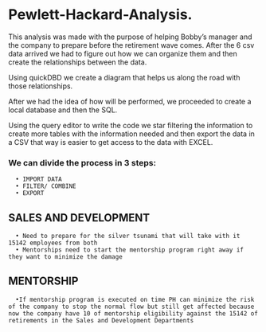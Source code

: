 # Pewlett-Hackard-Analysis.

This analysis was made with the purpose of helping Bobby’s manager and the company to prepare before the retirement wave comes.
After the 6 csv data arrived we had to figure out how we can organize them and then create the relationships between the data. 

Using quickDBD we create a diagram that helps us along the road with those relationships.

After we had the idea of how will be performed, we proceeded to create a local database and then the SQL.

Using the query editor to write the code we star filtering the information to create more tables with the information needed and then export the data in a CSV that way is easier to get access to the data with EXCEL.

### We can divide the process in 3 steps:
      •	IMPORT DATA
      •	FILTER/ COMBINE 
      •	EXPORT

## SALES AND DEVELOPMENT
      •	Need to prepare for the silver tsunami that will take with it 15142 employees from both 
      •	Mentorships need to start the mentorship program right away if they want to minimize the damage

## MENTORSHIP
      •If mentorship program is executed on time PH can minimize the risk of the company to stop the normal flow but still get affected because now the company have 10 of mentorship eligibility against the 15142 of retirements in the Sales and Development Departments 
